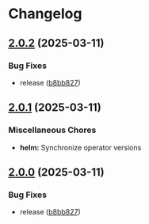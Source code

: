 # Changelog

## [2.0.2](https://github.com/kubecloudscaler/kubecloudscaler/compare/v2.0.1...v2.0.2) (2025-03-11)


### Bug Fixes

* release ([b8bb827](https://github.com/kubecloudscaler/kubecloudscaler/commit/b8bb827e94cb5674ebad4f56eb990699f2743933))

## [2.0.1](https://github.com/kubecloudscaler/kubecloudscaler/compare/helm-v2.0.0...helm-v2.0.1) (2025-03-11)


### Miscellaneous Chores

* **helm:** Synchronize operator versions

## [2.0.0](https://github.com/kubecloudscaler/kubecloudscaler/compare/helm-v1.0.2...helm-v2.0.0) (2025-03-11)


### Bug Fixes

* release ([b8bb827](https://github.com/kubecloudscaler/kubecloudscaler/commit/b8bb827e94cb5674ebad4f56eb990699f2743933))
